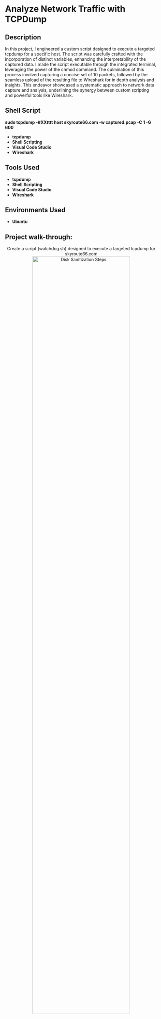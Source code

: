<h1>Analyze Network Traffic with TCPDump</h1>

<h2>Description</h2>
In this project, I engineered a custom script designed to execute a targeted tcpdump for a specific host. The script was carefully crafted with the incorporation of distinct variables, enhancing the interpretability of the captured data. I made the script executable through the integrated terminal, leveraging the power of the chmod command. The culmination of this process involved capturing a concise set of 10 packets, followed by the seamless upload of the resulting file to Wireshark for in depth analysis and insights. This endeavor showcased a systematic approach to network data capture and analysis, underlining the synergy between custom scripting and powerful tools like Wireshark.
<br/>

<h2>Shell Script</h2>

<b>sudo tcpdump -#XXtttt host skyroute66.com -w captured.pcap -C 1 -G 600</b>
- <b>tcpdump</b> 
- <b>Shell Scripting</b>
- <b>Visual Code Studio</b>
- <b>Wireshark</b>

<h2>Tools Used</h2>

- <b>tcpdump</b> 
- <b>Shell Scripting</b>
- <b>Visual Code Studio</b>
- <b>Wireshark</b>

<h2>Environments Used </h2>

- <b>Ubuntu</b>

<h2>Project walk-through:</h2>

<p align="center">
Create a script (watchdog.sh) designed to execute a targeted tcpdump for skyroute66.com<br/>
<img src="https://i.imgur.com/rus4X38.png" height="80%" width="80%" alt="Disk Sanitization Steps"/>
<br />
<br />
Use integrated terminal to make watchdog.sh executable<br/>
<img src="https://i.imgur.com/JIFOR2I.png" height="80%" width="80%" alt="Disk Sanitization Steps"/>
<br />
<br />
Visit site to genrate traffic and dump to capture.pcap<br/>
<img src="https://i.imgur.com/H8Kqin1.png" height="80%" width="80%" alt="Disk Sanitization Steps"/>
<br />
<br />
Upload dump file to Wireshark for further analysis<br/>
<img src="https://i.imgur.com/WdWTF2S.png" height="80%" width="80%" alt="Disk Sanitization Steps"/>
<br />
<br />
</p>

<!--
 ```diff
- text in red
+ text in green
! text in orange
# text in gray
@@ text in purple (and bold)@@
```
--!>
